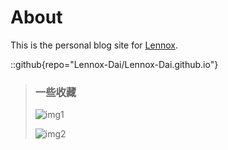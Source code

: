 # About
This is the personal blog site for [Lennox](https://github.com/Lennox-Dai).

::github{repo="Lennox-Dai/Lennox-Dai.github.io"}

> ### 一些收藏
> ![img1](.\img\img1.jpg)
> 
> ![img2](.\img\img2.jpg)
